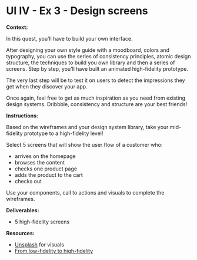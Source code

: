 # UI IV - Ex 3 - Design screens

**Context:** 

In this quest, you’ll have to build your own interface. 

After designing your own style guide with a moodboard, colors and typography, you can use the series of consistency principles, atomic design structure, the techniques to build you own library and then a series of screens. Step by step, you’ll have built an animated high-fidelity prototype. 

The very last step will be to test it on users to detect the impressions they get when they discover your app. 

Once again, feel free to get as much inspiration as you need from existing design systems. Dribbble, consistency and structure are your best friends!

**Instructions:**

Based on the wireframes and your design system library, take your mid-fidelity prototype to a high-fidelity level!

Select 5 screens that will show the user flow of a customer who: 

- arrives on the homepage
- browses the content
- checks one product page
- adds the product to the cart
- checks out

Use your components, call to actions and visuals to complete the wireframes. 

**Deliverables:** 

- 5 high-fidelity screens

**Resources:**

- [Unsplash](https://unsplash.com/) for visuals
- [From low-fidelity to high-fidelity](https://mockitt.wondershare.com/prototyping/low-fidelity-vs-high-fidelity.html)